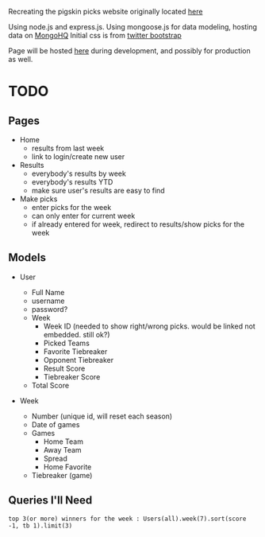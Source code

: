 Recreating the pigskin picks website originally located [here][southslope_url]

Using node.js and express.js.
Using mongoose.js for data modeling, hosting data on [MongoHQ][mongohq_url]
Initial css is from [twitter bootstrap][bootstrap_url]

Page will be hosted [here][heroku_url] during development, and possibly for production as well.



[southslope_url]: http://www.southslope.net/~mattbenge/pigskin/  "Original Pick Site"
[mongohq_url]: http://www.mongohq.com
[bootstrap_url]: http://twitter.github.com/bootstrap
[heroku_url]: http://pigskinpicks.herokuapp.com


# TODO

Pages
-----

* Home
  * results from last week
  * link to login/create new user
* Results
  * everybody's results by week
  * everybody's results YTD
  * make sure user's results are easy to find
* Make picks
  * enter picks for the week
  * can only enter for current week
  * if already entered for week, redirect to results/show picks for the week


Models
------

* User
  * Full Name
  * username
  * password?
  * Week
     * Week ID (needed to show right/wrong picks. would be linked not embedded. still ok?)
     * Picked Teams
     * Favorite Tiebreaker
     * Opponent Tiebreaker
     * Result Score
     * Tiebreaker Score
  * Total Score

* Week
  * Number (unique id, will reset each season)
  * Date of games
  * Games
     * Home Team
     * Away Team
     * Spread
     * Home Favorite
  * Tiebreaker (game)

Queries I'll Need
-----------------
    top 3(or more) winners for the week : Users(all).week(7).sort(score -1, tb 1).limit(3)
